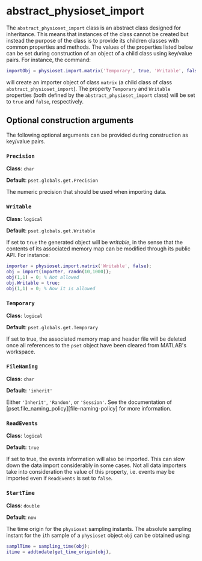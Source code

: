 abstract_physioset_import
========

The `abstract_physioset_import` class is an abstract class designed for
inheritance. This means that instances of the class cannot be created
but instead the purpose of the class is to provide its children
classes with common properties and methods. The values of the
properties listed below can be set during construction of an object
of a child class using key/value pairs. For instance, the command:

````matlab
importObj = physioset.import.matrix('Temporary', true, 'Writable', false)
````

will create an importer object of class `matrix` (a child class of class 
`abstract_physioset_import`). The property `Temporary` and `Writable` 
properties (both defined by the `abstract_physioset_import` class) will be
set to `true` and `false`, respectively.


## Optional construction arguments

The following optional arguments can be provided during construction
as key/value pairs.


### `Precision`

__Class__: `char`

__Default__: `pset.globals.get.Precision`

The numeric precision that should be used when importing data. 


### `Writable`

__Class__: `logical` 

__Default__: `pset.globals.get.Writable`

If set to `true` the generated object will be _writable_, in the
sense that the contents of its associated memory map can be modified
through its public API. For instance:

````matlab
importer = physioset.import.matrix('Writable', false);
obj = import(importer, randn(10,1000));
obj(1,1) = 0; % Not allowed
obj.Writable = true;
obj(1,1) = 0; % Now it is allowed
````

### `Temporary`

__Class__: `logical`

__Default__: `pset.globals.get.Temporary`

If set to true, the associated memory map and header file will be
deleted once all references to the `pset` object have been cleared
from MATLAB's workspace.

### `FileNaming`

__Class__: `char`

__Default:__ `'inherit'`

Either `'Inherit'`, `'Random'`, or `'Session'`. See the documentation
of [pset.file_naming_policy][file-naming-policy] for more
information.


### `ReadEvents`

__Class__: `logical`

__Default:__ `true`

If set to true, the events information will also be imported. This
can slow down the data import considerably in some cases. Not all
data importers take into consideration the value of this property,
i.e. events may be imported even if `ReadEvents` is set to `false`.


### `StartTime`

__Class__: `double`

__Default__: `now`

The time origin for the `physioset` sampling instants. The absolute 
sampling instant for the `i`th sample of a `physioset` object `obj` can be
obtained using:

````matlab
samplTime = sampling_time(obj);
itime = addtodate(get_time_origin(obj), 
````
